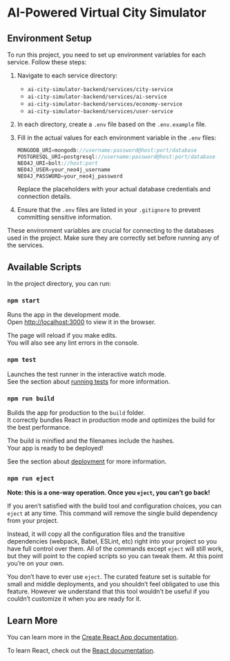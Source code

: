 # AI-Powered Virtual City Simulator

## Environment Setup

To run this project, you need to set up environment variables for each service. Follow these steps:

1. Navigate to each service directory:
   - `ai-city-simulator-backend/services/city-service`
   - `ai-city-simulator-backend/services/ai-service`
   - `ai-city-simulator-backend/services/economy-service`
   - `ai-city-simulator-backend/services/user-service`

2. In each directory, create a `.env` file based on the `.env.example` file.

3. Fill in the actual values for each environment variable in the `.env` files:

   ```javascript
   MONGODB_URI=mongodb://username:password@host:port/database
   POSTGRESQL_URI=postgresql://username:password@host:port/database
   NEO4J_URI=bolt://host:port
   NEO4J_USER=your_neo4j_username
   NEO4J_PASSWORD=your_neo4j_password
   ```

   Replace the placeholders with your actual database credentials and connection details.

4. Ensure that the `.env` files are listed in your `.gitignore` to prevent committing sensitive information.

These environment variables are crucial for connecting to the databases used in the project. Make sure they are correctly set before running any of the services.

## Available Scripts

In the project directory, you can run:

### `npm start`

Runs the app in the development mode.\
Open [http://localhost:3000](http://localhost:3000) to view it in the browser.

The page will reload if you make edits.\
You will also see any lint errors in the console.

### `npm test`

Launches the test runner in the interactive watch mode.\
See the section about [running tests](https://facebook.github.io/create-react-app/docs/running-tests) for more information.

### `npm run build`

Builds the app for production to the `build` folder.\
It correctly bundles React in production mode and optimizes the build for the best performance.

The build is minified and the filenames include the hashes.\
Your app is ready to be deployed!

See the section about [deployment](https://facebook.github.io/create-react-app/docs/deployment) for more information.

### `npm run eject`

**Note: this is a one-way operation. Once you `eject`, you can’t go back!**

If you aren’t satisfied with the build tool and configuration choices, you can `eject` at any time. This command will remove the single build dependency from your project.

Instead, it will copy all the configuration files and the transitive dependencies (webpack, Babel, ESLint, etc) right into your project so you have full control over them. All of the commands except `eject` will still work, but they will point to the copied scripts so you can tweak them. At this point you’re on your own.

You don’t have to ever use `eject`. The curated feature set is suitable for small and middle deployments, and you shouldn’t feel obligated to use this feature. However we understand that this tool wouldn’t be useful if you couldn’t customize it when you are ready for it.

## Learn More

You can learn more in the [Create React App documentation](https://facebook.github.io/create-react-app/docs/getting-started).

To learn React, check out the [React documentation](https://reactjs.org/).
